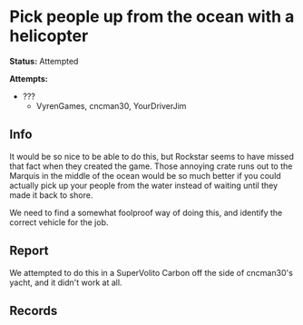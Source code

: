 # Pick people up from the ocean with a helicopter

**Status:** <span class="status attempted">Attempted</span>

**Attempts:** 

* ???
    * <span>VyrenGames</span>, <span>cncman30</span>, <span>YourDriverJim</span>


## Info
It would be so nice to be able to do this, but Rockstar seems to have missed that fact when they created the game. Those annoying crate runs out to the Marquis in the middle of the ocean would be so much better if you could actually pick up your people from the water instead of waiting until they made it back to shore. 

We need to find a somewhat foolproof way of doing this, and identify the correct vehicle for the job. 

## Report
We attempted to do this in a SuperVolito Carbon off the side of <span>cncman30</span>'s yacht, and it didn't work at all. 

## Records

